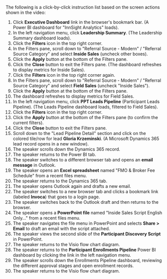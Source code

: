 The following is a click-by-click instruction list based on the screen actions shown in the video:

1.  Click **Executive Dashboard** link in the browser's bookmark bar. (A Power BI dashboard for "InnSight Analytics" loads).
2.  In the left navigation menu, click **Leadership Summary**. (The Leadership Summary dashboard loads).
3.  Click the **Filters** icon in the top right corner.
4.  In the Filters pane, scroll down to "Referral Source - Modern" / "Referral Source Category" and select **Inside Sales** (uncheck other boxes).
5.  Click the **Apply** button at the bottom of the Filters pane.
6.  Click the **Close** button to exit the Filters pane. (The dashboard refreshes to display metrics for Inside Sales).
7.  Click the **Filters** icon in the top right corner again.
8.  In the Filters pane, scroll down to "Referral Source - Modern" / "Referral Source Category" and select **Field Sales** (uncheck "Inside Sales").
9.  Click the **Apply** button at the bottom of the Filters pane.
10. The dashboard refreshes to display metrics for Field Sales.
11. In the left navigation menu, click **PPT Leads Pipeline** (Participant Leads Pipeline). (The Leads Pipeline dashboard loads, filtered to Field Sales).
12. Click the **Filters** icon in the top right corner.
13. Click the **Apply** button at the bottom of the Filters pane (to confirm the current filters).
14. Click the **Close** button to exit the Filters pane.
15. Scroll down to the "Lead Pipeline Detail" section and click on the colored tile/row for lead **Gloria Krzeminski**. (A Microsoft Dynamics 365 lead record opens in a new window).
16. The speaker scrolls down the Dynamics 365 record.
17. The speaker returns to the Power BI tab.
18. The speaker switches to a different browser tab and opens an **email message** in Outlook.
19. The speaker opens an **Excel spreadsheet** named "FMO & Broker Fee Schedule" from a recent files menu.
20. The speaker returns to the Dynamics 365 tab.
21. The speaker opens Outlook again and drafts a new email.
22. The speaker switches to a new browser tab and clicks a bookmark link (labeled **Invoca**) that goes to a login page.
23. The speaker switches back to the Outlook draft and then returns to the browser.
24. The speaker opens a **PowerPoint file** named "Inside Sales Script English Only..." from a recent files menu.
25. The speaker navigates the file menu in PowerPoint and selects **Share > Email** to draft an email with the script attached.
26. The speaker views the second slide of the **Participant Discovery Script** in PowerPoint.
27. The speaker returns to the Visio flow chart diagram.
28. The speaker returns to the **Participant Enrollments Pipeline** Power BI dashboard by clicking the link in the left navigation menu.
29. The speaker scrolls down the Enrollments Pipeline dashboard, reviewing the different approval stages and open enrollment records.
30. The speaker returns to the Visio flow chart diagram.